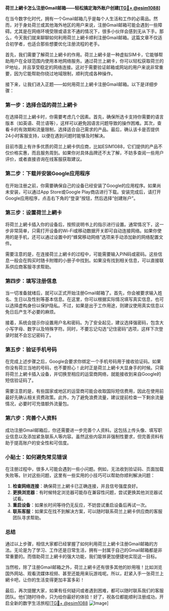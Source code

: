 **荷兰上網卡怎么注册Gmail邮箱——轻松搞定海外账户创建[[TG💪+ @esim1088](https://t.me/s/esim1088)]**

在当今数字化时代，拥有一个Gmail邮箱几乎是每个人生活和工作的必需品。然而，对于身处荷兰或其他海外地区的用户来说，注册Gmail邮箱可能会遇到一些障碍。尤其是在网络环境受限或语言不通的情况下，很多小伙伴会感到无从下手。那么，今天我们就来聊聊如何利用荷兰上網卡顺利注册Gmail邮箱。这篇文章不仅适合初学者，也适合那些想要优化注册流程的老手。

首先，我们需要了解荷兰上網卡的作用。荷兰上網卡是一种虚拟SIM卡，它能够帮助用户在全球范围内使用本地网络服务。通过荷兰上網卡，你可以轻松获取荷兰的IP地址，并且享受稳定的网络连接。这对于需要验证邮箱或网站的用户来说非常重要，因为它能帮助你绕过地域限制，顺利完成各种操作。

接下来，让我们进入正题——如何用荷兰上網卡注册Gmail邮箱。以下是详细步骤：

### 第一步：选择合适的荷兰上網卡

在选择荷兰上網卡时，你需要考虑几个因素。首先，确保所选卡支持你需要的语言版本（如英语、荷兰语等），这样可以避免因语言问题导致的操作困难。其次，查看卡的有效期和流量限制，选择适合自己需求的产品。最后，确认该卡是否提供24小时客服支持，以便在遇到问题时能够及时解决。

目前市面上有许多优质的荷兰上網卡供应商，比如ESIM1088，它们提供的产品不仅价格实惠，而且服务周到。如果你对具体品牌还不太了解，不妨多查阅一些用户评价，或者直接咨询在线客服获取建议。

### 第二步：下载并安装Google应用程序

在开始注册之前，你需要确保自己的设备已经安装了Google的应用程序。如果尚未安装，可以通过App Store或Google Play商店进行下载。安装完成后，请打开Google应用程序，点击右下角的“登录”按钮，然后选择“创建账户”。

### 第三步：设置荷兰上網卡

将荷兰上網卡插入你的设备后，按照说明书上的指示进行设置。通常情况下，这一步非常简单，只需打开设备的Wi-Fi或移动数据开关即可自动连接网络。如果你使用的是手机，还可以通过设置中的“蜂窝移动网络”选项来手动添加新的网络配置文件。

需要注意的是，在连接荷兰上網卡的过程中，可能需要输入PIN码或密码。这些信息一般会在购买时随卡附赠的小册子中找到。如果没有找到相关信息，可以直接联系供应商客服寻求帮助。

### 第四步：填写注册信息

当一切准备就绪后，就可以正式开始注册Gmail邮箱了。首先，你会被要求输入姓名、生日以及性别等基本信息。在这里，你可以根据实际情况填写真实信息，也可以选择虚构身份以保护隐私。不过，如果是出于工作用途，则建议使用真实信息以免日后产生不必要的麻烦。

接着，系统会提示你设置用户名和密码。为了安全起见，建议选择强密码，包含大小写字母、数字以及特殊字符。同时，不要忘记勾选“记住密码”选项，这样下次登录时就不会忘记密码了。

### 第五步：验证手机号码

在完成上述步骤之后，Google会要求你绑定一个手机号码用于接收验证码。如果你没有荷兰当地的号码，也不要担心！此时正是荷兰上網卡大显身手的时候。只需将荷兰上網卡插入设备，并切换至相应的运营商网络，就能接收到来自Google的短信验证码了。

需要注意的是，有些国家或地区的运营商可能会收取国际短信费用，因此在使用前最好先确认相关资费政策。此外，为了避免浪费流量，建议提前检查一下剩余流量情况，必要时可充值额外流量包。

### 第六步：完善个人资料

成功注册Gmail邮箱后，你还需要进一步完善个人资料。这包括上传头像、填写职业信息以及添加紧急联系人等内容。虽然这些内容并非强制性要求，但完善资料有助于提高账户的安全性和可信度。

### 小贴士：如何避免常见错误

在注册过程中，很多人可能会遇到一些小问题。例如，无法收到验证码、页面加载失败等。针对这些问题，这里有一些实用的小技巧可以帮助你顺利解决问题：

1. **检查网络连接**：确保荷兰上網卡已正确连接，并且信号强度良好。
2. **更换浏览器**：有时候特定浏览器可能存在兼容性问题，尝试更换其他浏览器试试看。
3. **重启设备**：如果长时间等待仍无反应，不妨尝试重启设备后再试一次。
4. **联系客服**：如果实在找不到解决方案，可以随时联系荷兰上網卡供应商的客服团队寻求帮助。

### 总结

通过以上步骤，相信大家都已经掌握了如何利用荷兰上網卡注册Gmail邮箱的方法。无论是为了学习、工作还是日常生活，拥有一封属于自己的Gmail邮箱都是非常重要的。而借助荷兰上網卡的强大功能，我们能够更加便捷地实现这一目标。

当然啦，除了注册Gmail邮箱之外，荷兰上網卡还有很多其他的妙用哦！比如浏览国外网站、观看流媒体视频、甚至还能用来玩游戏呢。所以，赶紧入手一张荷兰上網卡吧，让你的生活变得更加丰富多彩！

最后，再次提醒大家，如果有任何疑问或者遇到困难，都可以随时联系我们的客服团队。他们随时待命，只为给你最好的体验！好了，祝各位都能顺利注册成功，开启全新的数字生活旅程[[TG💪+ @esim1088](https://t.me/s/esim1088) ![Image](https://i.postimg.cc/4NQfJmqS/Snipaste-2025-05-13-00-14-12.png)]